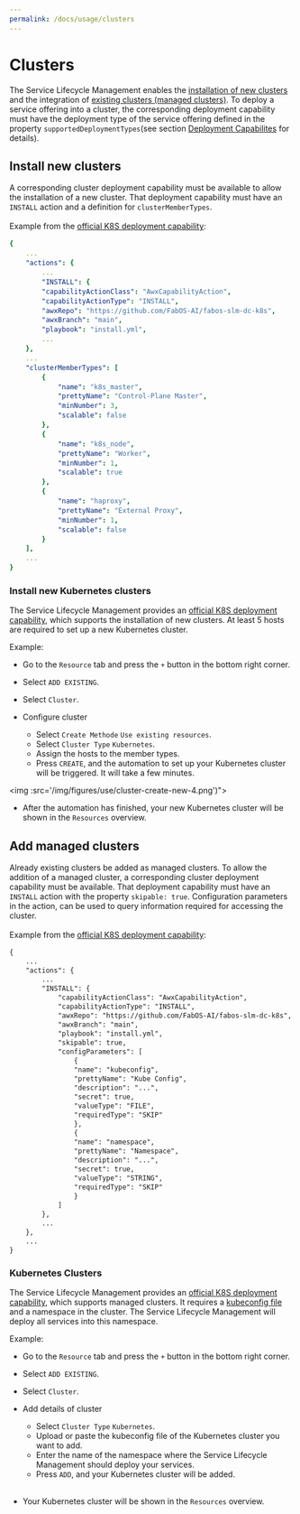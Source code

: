 ```yaml
---
permalink: /docs/usage/clusters
---
```


# Clusters
The Service Lifecycle Management enables the [installation of new clusters](#install-new-clusters) and the integration of [existing clusters (managed clusters)](#add-managed-clusters). To deploy a service offering into a cluster, the corresponding deployment capability must have the deployment type of the service offering defined in the property `supportedDeploymentTypes`(see section [Deployment Capabilites](/docs/usage/capabilities/#deployment-capabilities) for details).

## Install new clusters
A corresponding cluster deployment capability must be available to allow the installation of a new cluster. That deployment capability must have an `INSTALL` action and a definition for `clusterMemberTypes`.
<br><br>
Example from the [official K8S deployment capability](https://github.com/FabOS-AI/fabos-slm-dc-k8s):
```yaml
{
    ...
    "actions": {
        ...
        "INSTALL": {
        "capabilityActionClass": "AwxCapabilityAction",
        "capabilityActionType": "INSTALL",
        "awxRepo": "https://github.com/FabOS-AI/fabos-slm-dc-k8s",
        "awxBranch": "main",
        "playbook": "install.yml",
        ...
    },
    ...
    "clusterMemberTypes": [
        {
            "name": "k8s_master",
            "prettyName": "Control-Plane Master",
            "minNumber": 3,
            "scalable": false
        },
        {
            "name": "k8s_node",
            "prettyName": "Worker",
            "minNumber": 1,
            "scalable": true
        },
        {
            "name": "haproxy",
            "prettyName": "External Proxy",
            "minNumber": 1,
            "scalable": false
        }
    ],
    ...
}
```

### Install new Kubernetes clusters
The Service Lifecycle Management provides an [official K8S deployment capability](https://github.com/FabOS-AI/fabos-slm-dc-k8s), which supports the installation of new clusters. At least 5 hosts are required to set up a new Kubernetes cluster.

Example:
* Go to the `Resource` tab and press the `+` button in the bottom right corner.
  <img :src="$withBase('/img/figures/use/cluster-create-new-1.png')">

* Select `ADD EXISTING`.
  <img :src="$withBase('/img/figures/use/cluster-create-new-2.png')">

* Select `Cluster`.
  <img :src="$withBase('/img/figures/use/cluster-create-new-3.png')">

* Configure cluster
  * Select `Create Methode` `Use existing resources`.
  * Select `Cluster Type` `Kubernetes`.
  *  Assign the hosts to the member types.
  * Press `CREATE`, and the automation to set up your Kubernetes cluster will be triggered. It will take a few minutes.

<img :src='/img/figures/use/cluster-create-new-4.png')">

* After the automation has finished, your new Kubernetes cluster will be shown in the `Resources` overview.
  <img :src="$withBase('/img/figures/use/cluster-create-new-5.png')">

## Add managed clusters
Already existing clusters be added as managed clusters. To allow the addition of a managed cluster, a corresponding cluster deployment capability must be available. That deployment capability must have an `INSTALL` action with the property `skipable: true`. Configuration parameters in the action, can be used to query information required for accessing the cluster.
<br><br>
Example from the [official K8S deployment capability](https://github.com/FabOS-AI/fabos-slm-dc-k8s):
```yaml:line-numbers
{
    ...
    "actions": {
        ...
        "INSTALL": {
            "capabilityActionClass": "AwxCapabilityAction",
            "capabilityActionType": "INSTALL",
            "awxRepo": "https://github.com/FabOS-AI/fabos-slm-dc-k8s",
            "awxBranch": "main",
            "playbook": "install.yml",
            "skipable": true,
            "configParameters": [
                {
                "name": "kubeconfig",
                "prettyName": "Kube Config",
                "description": "...",
                "secret": true,
                "valueType": "FILE",
                "requiredType": "SKIP"
                },
                {
                "name": "namespace",
                "prettyName": "Namespace",
                "description": "...",
                "secret": true,
                "valueType": "STRING",
                "requiredType": "SKIP"
                }
            ]
        },
        ...
    },
    ...
}
```

### Kubernetes Clusters
The Service Lifecycle Management provides an [official K8S deployment capability](https://github.com/FabOS-AI/fabos-slm-dc-k8s), which supports managed clusters. It requires a [kubeconfig file](https://kubernetes.io/docs/concepts/configuration/organize-cluster-access-kubeconfig/) and a namespace in the cluster. The Service Lifecycle Management will deploy all services into this namespace.

Example:
* Go to the `Resource` tab and press the `+` button in the bottom right corner.
  <img :src="$withBase('/img/figures/use/cluster-add-existing-1.png')">

* Select `ADD EXISTING`.
  <img :src="$withBase('/img/figures/use/cluster-add-existing-2.png')">

* Select `Cluster`.
  <img :src="$withBase('/img/figures/use/cluster-add-existing-3.png')">

* Add details of cluster 
  * Select `Cluster Type` `Kubernetes`.
  * Upload or paste the kubeconfig file of the Kubernetes cluster you want to add.
  * Enter the name of the namespace where the Service Lifecycle Management should deploy your services.
  * Press `ADD`, and your Kubernetes cluster will be added.

  <img :src="$withBase('/img/figures/use/cluster-add-existing-4.png')">

* Your Kubernetes cluster will be shown in the `Resources` overview.
  <img :src="$withBase('/img/figures/use/cluster-add-existing-5.png')">
